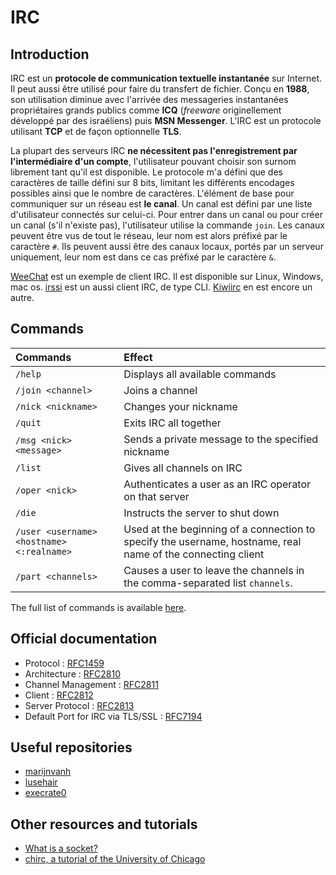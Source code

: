 # IRC

## Introduction

IRC est un **protocole de communication textuelle instantanée** sur Internet. Il peut aussi être utilisé pour faire du transfert de fichier. Conçu en **1988**, son utilisation diminue avec l'arrivée des messageries instantanées propriétaires grands publics comme **ICQ** (*freeware* originellement développé par des israéliens) puis **MSN Messenger**. L'IRC est un protocole utilisant **TCP** et de façon optionnelle **TLS**.

La plupart des serveurs IRC **ne nécessitent pas l'enregistrement par l'intermédiaire d'un compte**, l'utilisateur pouvant choisir son surnom librement tant qu'il est disponible. Le protocole m'a défini que des caractères de taille défini sur 8 bits, limitant les différents encodages possibles ainsi que le nombre de caractères. L'élément de base pour communiquer sur un réseau est **le canal**. Un canal est défini par une liste d'utilisateur connectés sur celui-ci. Pour entrer dans un canal ou pour créer un canal (s'il n'existe pas), l'utilisateur utilise la commande `join`. Les canaux peuvent être vus de tout le réseau, leur nom est alors préfixé par le caractère `#`. Ils peuvent aussi être des canaux locaux, portés par un serveur uniquement, leur nom est dans ce cas préfixé par le caractère `&`.

[WeeChat](https://weechat.org/) est un exemple de client IRC. Il est disponible sur Linux, Windows, mac os. [irssi](https://irssi.org/) est un aussi client IRC, de type CLI. [Kiwiirc](https://kiwiirc.com/) en est encore un autre.

## Commands

| Commands	| Effect |
|:----------|:-------|
| `/help`	| Displays all available commands |
| `/join <channel>`	| Joins a channel |
| `/nick <nickname>`	| Changes your nickname |
| `/quit`	| Exits IRC all together |
| `/msg <nick> <message>`	| Sends a private message to the specified nickname |
| `/list`	| Gives all channels on IRC |
| `/oper <nick>`	| Authenticates a user as an IRC operator on that server |
| `/die`	| Instructs the server to shut down |
| `/user <username> <hostname> <:realname>`	| Used at the beginning of a connection to specify the username, hostname, real name of the connecting client |
| `/part <channels>`	| Causes a user to leave the channels in the comma-separated list `channels`.

The full list of commands is available [here](https://en.wikipedia.org/wiki/List_of_Internet_Relay_Chat_commands).

## Official documentation

- Protocol : [RFC1459](https://tools.ietf.org/html/rfc1459)
- Architecture : [RFC2810](https://tools.ietf.org/html/rfc2810)
- Channel Management : [RFC2811](https://tools.ietf.org/html/rfc2811)
- Client : [RFC2812](https://tools.ietf.org/html/rfc2812)
- Server Protocol : [RFC2813](https://tools.ietf.org/html/rfc2813)
- Default Port for IRC via TLS/SSL : [RFC7194](https://tools.ietf.org/html/rfc7194)

## Useful repositories

- [marijnvanh](https://github.com/marijnvanh/ft_IRC)
- [lusehair](https://github.com/lusehair/ft_irc)
- [execrate0](https://github.com/execrate0/ft_irc)

## Other resources and tutorials

- [What is a socket?](https://beej.us/guide/bgnet/html/)
- [chirc, a tutorial of the University of Chicago](http://chi.cs.uchicago.edu/chirc/intro.html)
